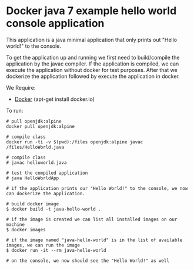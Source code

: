 # Docker java 7 example hello world console application

This application is a java minimal application that only prints out "Hello world!" to the console.

To get the application up and running we first need to build/compile the application by the javac compiler. If the application is compiled, we can execute the application without docker for test purposes. After that we dockerize the application followed by execute the application in docker.

We Require:
* [Docker](https://www.docker.com/) (apt-get install docker.io)


To run:

```
# pull openjdk:alpine
docker pull openjdk:alpine

# compile class
docker run -ti -v $(pwd):/files openjdk:alpine javac /files/HelloWorld.java

# compile class
# javac helloworld.java

# test the compiled application
# java HelloWorldApp 

# if the application prints our "Hello World!" to the console, we now can dockerize the application.

# build docker image
$ docker build -t java-hello-world .

# if the image is created we can list all installed images on our machine
$ docker images

# if the image named "java-hello-world" is in the list of available images, we can run the image
$ docker run -it --rm java-hello-world

# on the console, we now should see the "Hello World!" as well
```
